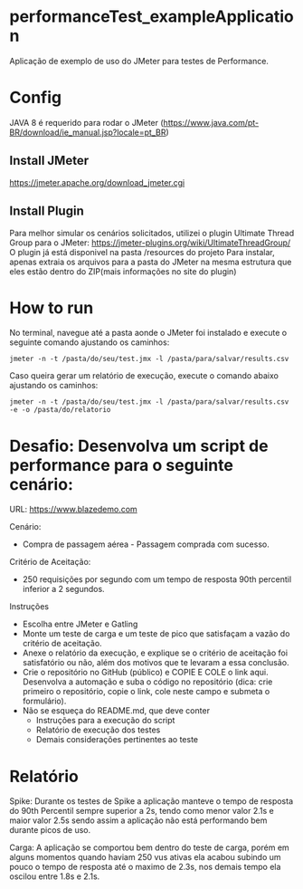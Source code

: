 # performanceTest_exampleApplication
Aplicação de exemplo de uso do JMeter para testes de Performance.

# Config

JAVA 8 é requerido para rodar o JMeter (https://www.java.com/pt-BR/download/ie_manual.jsp?locale=pt_BR)

## Install JMeter
https://jmeter.apache.org/download_jmeter.cgi


## Install Plugin
Para melhor simular os cenários solicitados, utilizei o plugin Ultimate Thread Group para o JMeter:
https://jmeter-plugins.org/wiki/UltimateThreadGroup/
O plugin já está disponivel na pasta /resources do projeto
Para instalar, apenas extraia os arquivos para a pasta do JMeter na mesma estrutura que eles estão dentro do ZIP(mais informações no site do plugin)


# How to run

No terminal, navegue até a pasta aonde o JMeter foi instalado e execute o seguinte comando ajustando os caminhos:
```
jmeter -n -t /pasta/do/seu/test.jmx -l /pasta/para/salvar/results.csv
```

Caso queira gerar um relatório de execução, execute o comando abaixo ajustando os caminhos:
```
jmeter -n -t /pasta/do/seu/test.jmx -l /pasta/para/salvar/results.csv -e -o /pasta/do/relatorio
```



# Desafio: Desenvolva um script de performance para o seguinte cenário:
URL: https://www.blazedemo.com

Cenário: 
* Compra de passagem aérea - Passagem comprada com sucesso.

Critério de Aceitação:
* 250 requisições por segundo com um tempo de resposta 90th percentil inferior a 2 segundos.

Instruções
* Escolha entre JMeter e Gatling
* Monte um teste de carga e um teste de pico que satisfaçam a vazão do critério de aceitação.
* Anexe o relatório da execução, e explique se o critério de aceitação foi satisfatório ou não, além dos motivos que te levaram a essa conclusão.
* Crie o repositório no GitHub (público) e COPIE E COLE o link aqui. Desenvolva a automação e suba o código no repositório (dica: crie primeiro o repositório, copie o link, cole neste campo e submeta o formulário).
* Não se esqueça do README.md, que deve conter
   - Instruções para a execução do script
   - Relatório de execução dos testes
   - Demais considerações pertinentes ao teste


# Relatório

Spike: Durante os testes de Spike a aplicação manteve o tempo de resposta do 90th Percentil sempre superior a 2s, tendo como menor valor 2.1s e maior valor 2.5s sendo assim a aplicação não está performando bem durante picos de uso.

Carga: A aplicação se comportou bem dentro do teste de carga, porém em alguns momentos quando haviam 250 vus ativas ela acabou subindo um pouco o tempo de resposta até o maximo de 2.3s, nos demais tempo ela oscilou entre 1.8s e 2.1s.